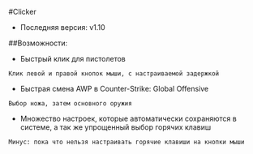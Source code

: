 #Clicker
* Последняя версия: v1.10<br>

##Возможности:
* Быстрый клик для пистолетов<br>
```
Клик левой и правой кнопок мыши, с настраиваемой задержкой
```
* Быстрая смена AWP в Counter-Strike: Global Offensive<br>
```
Выбор ножа, затем основного оружия
```
* Множество настроек, которые автоматически сохраняются в системе, а так же упрощенный выбор горячих клавиш<br>
```
Минус: пока что нельзя настраивать горячие клавиши на кнопки мыши
```
